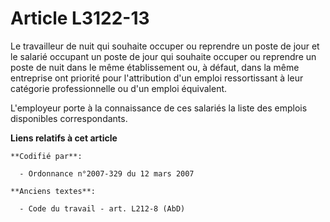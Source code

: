 # Article L3122-13

Le travailleur de nuit qui souhaite occuper ou reprendre un poste de jour et le salarié occupant un poste de jour qui
souhaite occuper ou reprendre un poste de nuit dans le même établissement ou, à défaut, dans la même entreprise ont priorité
pour l'attribution d'un emploi ressortissant à leur catégorie professionnelle ou d'un emploi équivalent. 

L'employeur porte à la connaissance de ces salariés la liste des emplois disponibles correspondants.

**Liens relatifs à cet article**

	**Codifié par**:

	  - Ordonnance n°2007-329 du 12 mars 2007

	**Anciens textes**:

	  - Code du travail - art. L212-8 (AbD)
